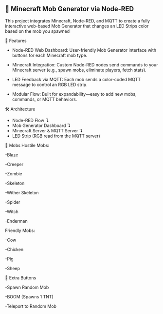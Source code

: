 🧱 Minecraft Mob Generator via Node-RED
-

This project integrates Minecraft, Node-RED, and MQTT to create a fully interactive web-based Mob Generator that changes an LED Strips color based on the mob you spawned


🚀 Features
- Node-RED Web Dashboard: User-friendly Mob Generator interface with buttons for each Minecraft mob type.
 
- Minecraft Integration: Custom Node-RED nodes send commands to your Minecraft server (e.g., spawn mobs, eliminate players, fetch stats).

- LED Feedback via MQTT: Each mob sends a color-coded MQTT message to control an RGB LED strip.
 
- Modular Flow: Built for expandability—easy to add new mobs, commands, or MQTT behaviors.

🛠️ Architecture
- Node-RED Flow  ↴    
- Mob Generator Dashboard ↴
- Minecraft Server & MQTT Server ↴
- LED Strip (RGB read from the MQTT server)


👾 Mobs
Hostile Mobs:

-Blaze

-Creeper

-Zombie

-Skeleton

-Wither Skeleton

-Spider

-Witch

-Enderman

Friendly Mobs:

-Cow

-Chicken

-Pig

-Sheep

🎉 Extra Buttons

-Spawn Random Mob

-BOOM (Spawns 1 TNT)

-Teleport to Random Mob


